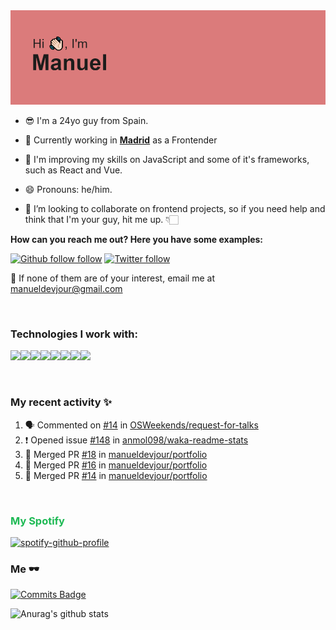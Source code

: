 <img src="https://github.com/manueldevjour/manueldevjour/blob/master/header.png?raw=true">


- 😎 I'm a 24yo guy from Spain.

- 🔭 Currently working in **[Madrid](https://www.comunidad.madrid/sites/default/files/styles/aspect_ratio_16_9_tablet/public/img/lugares/shutterstock_766723159_2.jpg?itok=lMYBmpkh&timestamp=1543585323)** as a Frontender

- 🌱 I'm improving my skills on JavaScript and some of it's frameworks, such as React and Vue.

- 😄 Pronouns: he/him.

- 👯 I’m looking to collaborate on frontend projects, so if you need help and think that I'm your guy, hit me up. 👇🏻


**How can you reach me out? Here you have some examples:**

[![Github follow follow](https://img.shields.io/github/followers/manueldevjour?label=Follow&style=social)](https://www.github.com/manueldevjour)
[![Twitter follow](https://img.shields.io/twitter/follow/manueldevjour?style=social)](https://www.twitter.com/manueldevjour)

:email: If none of them are of your interest, email me at manueldevjour@gmail.com

<br>


### **Technologies I work with:**

<img src="https://img.shields.io/badge/git%20-%23F05033.svg?&style=for-the-badge&logo=git&logoColor=white"/><img src="https://img.shields.io/badge/html5%20-%23E34F26.svg?&style=for-the-badge&logo=html5&logoColor=white"/><img src="https://img.shields.io/badge/css3%20-%231572B6.svg?&style=for-the-badge&logo=css3&logoColor=white"/><img src="https://img.shields.io/badge/javascript%20-%23323330.svg?&style=for-the-badge&logo=javascript&logoColor=%23F7DF1E"/><img src="https://img.shields.io/badge/typescript%20-%23007ACC.svg?&style=for-the-badge&logo=typescript&logoColor=white"/><img src="https://img.shields.io/badge/react%20-%2320232a.svg?&style=for-the-badge&logo=react&logoColor=%2361DAFB"/><img src="https://img.shields.io/badge/node.js%20-%2343853D.svg?&style=for-the-badge&logo=node.js&logoColor=white"/><img src="https://img.shields.io/badge/nestjs%20-%23E0234E.svg?&style=for-the-badge&logo=nestjs&logoColor=white" />


<br>

### My recent activity ✨

<!--START_SECTION:activity-->
1. 🗣 Commented on [#14](https://github.com/OSWeekends/request-for-talks/issues/14) in [OSWeekends/request-for-talks](https://github.com/OSWeekends/request-for-talks)
2. ❗️ Opened issue [#148](https://github.com/anmol098/waka-readme-stats/issues/148) in [anmol098/waka-readme-stats](https://github.com/anmol098/waka-readme-stats)
3. 🎉 Merged PR [#18](https://github.com/manueldevjour/portfolio/pull/18) in [manueldevjour/portfolio](https://github.com/manueldevjour/portfolio)
4. 🎉 Merged PR [#16](https://github.com/manueldevjour/portfolio/pull/16) in [manueldevjour/portfolio](https://github.com/manueldevjour/portfolio)
5. 🎉 Merged PR [#14](https://github.com/manueldevjour/portfolio/pull/14) in [manueldevjour/portfolio](https://github.com/manueldevjour/portfolio)
<!--END_SECTION:activity-->


<br>

<h3 style="color:#1DB954; font-weight: bold;">My Spotify</h3>

[![spotify-github-profile](https://spotify-github-profile.vercel.app/api/view?uid=l2hjtmfgr46nndlics4e1onjo&cover_image=true&theme=default)](https://spotify-github-profile.vercel.app/api/view?uid=l2hjtmfgr46nndlics4e1onjo&redirect=true)

### Me 🕶

[![Commits Badge](https://badges.pufler.dev/commits/monthly/manueldevjour)](https://badges.pufler.dev)

<!--START_SECTION:waka-->


![Anurag's github stats](https://github-readme-stats.vercel.app/api?username=manueldevjour&show_icons=true&theme=dracula)
